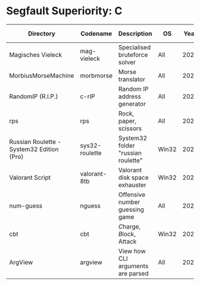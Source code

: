 # Segfault Superiority: C

| Directory                                 | Codename       | Description                        | OS    | Year | C standard | Language |
|-------------------------------------------|----------------|------------------------------------|-------|------|------------|----------|
| Magisches Vieleck                         | mag-vieleck    | Specialised bruteforce solver      | All   | 2023 | ANSI       | German   |
| MorbiusMorseMachine                       | morbmorse      | Morse translator                   | All   | 2024 | C11        | English  |
| RandomIP (R.I.P.)                         | c-rIP          | Random IP address generator        | All   | 2022 | C99        | English  |
| rps                                       | rps            | Rock, paper, scissors              | All   | 2024 | ANSI       | English  |
| Russian Roulette - System32 Edition (Pro) | sys32-roulette | System32 folder "russian roulette" | Win32 | 2023 | ANSI       | English  |
| Valorant Script                           | valorant-8tb   | Valorant disk space exhauster      | Win32 | 2023 | ANSI       | English  |
| num-guess                                 | nguess         | Offensive number guessing game     | All   | 2024 | ANSI       | English  |
| cbt                                       | cbt            | *C*harge, *B*lock, A*t*tack        | Win32 | 2024 | ANSI       | English  |
| ArgView                                   | argview        | View how CLI arguments are parsed  | All   | 2022 | ANSI       | English  |
